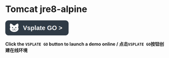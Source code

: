 # Tomcat jre8-alpine

<a href="https://www.vsplate.com/?docker-compose=https://github.com/vsplate/dcenvs/tomcat/jre8-alpine"><img alt="VSPLATE GO" src="https://raw.githubusercontent.com/vsplate/images/master/vsgo_btn.png" width="200px"></a>

**Click the `VSPLATE GO` button to launch a demo online / 点击`VSPLATE GO`按钮创建在线环境**